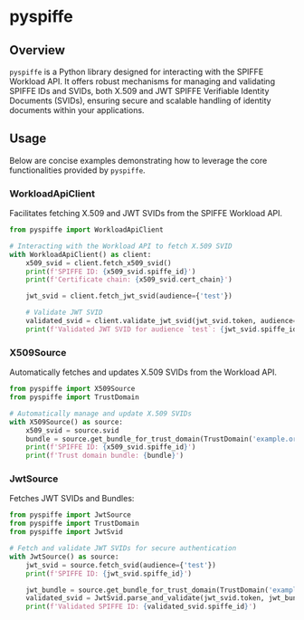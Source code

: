# pyspiffe

## Overview

`pyspiffe` is a Python library designed for interacting with the SPIFFE Workload API. It offers robust mechanisms
for managing and validating SPIFFE IDs and SVIDs, both X.509 and JWT SPIFFE Verifiable Identity Documents (SVIDs),
ensuring secure and scalable handling of identity documents within your applications.

## Usage

Below are concise examples demonstrating how to leverage the core functionalities provided by `pyspiffe`.

### WorkloadApiClient

Facilitates fetching X.509 and JWT SVIDs from the SPIFFE Workload API.

```python
from pyspiffe import WorkloadApiClient

# Interacting with the Workload API to fetch X.509 SVID
with WorkloadApiClient() as client:
    x509_svid = client.fetch_x509_svid()
    print(f'SPIFFE ID: {x509_svid.spiffe_id}')
    print(f'Certificate chain: {x509_svid.cert_chain}')

    jwt_svid = client.fetch_jwt_svid(audience={'test'})

    # Validate JWT SVID
    validated_svid = client.validate_jwt_svid(jwt_svid.token, audience='test')
    print(f'Validated JWT SVID for audience `test`: {jwt_svid.spiffe_id}')
```

### X509Source

Automatically fetches and updates X.509 SVIDs from the Workload API.

```python
from pyspiffe import X509Source
from pyspiffe import TrustDomain

# Automatically manage and update X.509 SVIDs
with X509Source() as source:
    x509_svid = source.svid
    bundle = source.get_bundle_for_trust_domain(TrustDomain('example.org'))
    print(f'SPIFFE ID: {x509_svid.spiffe_id}')
    print(f'Trust domain bundle: {bundle}')
```

### JwtSource

Fetches JWT SVIDs and Bundles:

```python
from pyspiffe import JwtSource
from pyspiffe import TrustDomain
from pyspiffe import JwtSvid

# Fetch and validate JWT SVIDs for secure authentication
with JwtSource() as source:
    jwt_svid = source.fetch_svid(audience={'test'})
    print(f'SPIFFE ID: {jwt_svid.spiffe_id}')

    jwt_bundle = source.get_bundle_for_trust_domain(TrustDomain('example.org'))
    validated_svid = JwtSvid.parse_and_validate(jwt_svid.token, jwt_bundle, audience={'test'})
    print(f'Validated SPIFFE ID: {validated_svid.spiffe_id}')
```
